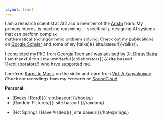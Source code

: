 ```yaml
---
layout: front
---
```

I am a research scientist at AI2 and a member of the [Aristo](https://allenai.org/aristo) team. My primary interest is machine reasoning -- specifically, designing AI systems that can perform complex <br> 
mathematical and algorithmic problem solving. Check out my publications on [Google Scholar](https://scholar.google.com/citations?user=KYHL9aIAAAAJ&hl=en) and some of my [talks]({{ site.baseurl}}/talks/). <br>

I completed my PhD from Georgia Tech and was advised by [Dr. Dhruv Batra](https://www.cc.gatech.edu/~dbatra/). I am thankful to all my wonderful [collaborators]( {{ site.baseurl }}/collaborators/) who have supported me. 

I perform [Karnatic Music](https://en.wikipedia.org/wiki/Carnatic_music) on the violin and learn from [Vid. A Kanyakumari](https://en.wikipedia.org/wiki/A._Kanyakumari). Check out recordings from my concerts on [SoundCloud](https://soundcloud.com/ashwin-kalyan). 
<!-- Find a formal bio [here]({{ site.baseurl }}/violin_bio.pdf). -->

<b> Personal: </b>
- [Books I Read]({{ site.baseurl }}/books/) 
- [Random Pictures]({{ site.baseurl }}/random/) 
<!-- - [Tutorials I Have Learned From]({{ site.baseurl }}/notes/)  -->
- [Hot Springs I Have Visited]({{ site.baseurl}}/hot-springs/)

<!-- <b> Publications </b>  -->
<!-- <br> -->
<!-- - Adaptive Generation of Programming Puzzles <br> -->
<!-- Ashwin Kalyan, Oleksandr Polozov, Adam Tauman Kalai <br>  -->
<!-- <i>Under Review </i> <br> -->

<!-- - [Trainable Decoding of Sets of Sequences for Neural Sequence Models](http://proceedings.mlr.press/v97/kalyan19a.html) [[talk]](https://www.facebook.com/icml.imls/videos/895968107420746/?t=4127) <br> -->
<!-- Ashwin Kalyan, Stefan Lee, Peter Anderson, Dhruv Batra <br> -->
<!-- International Conference on Machine Learning (ICML), 2019 <br>  -->

<!-- - [Prediction of Aesthetic Elements in Karnatic Music: A Machine Learning Approach](https://www.isca-speech.org/archive/Interspeech_2018/pdfs/0991.pdf) <br> -->
<!-- Ragesh Rajan, Ashwin Kalyan and Deepu Vijayasenan <br> -->
<!-- Annual Conference of the International Speech Communication Association (INTERSPEECH), 2018 <br>  -->

<!-- - [Learn from Your Neighbor: Learning Multi-modal mappings from Sparse Annotations](https://arxiv.org/abs/1806.02934) [[talk]](https://www.facebook.com/icml.imls/videos/430994127415108/?t=1346) <br> -->
<!-- Ashwin Kalyan, Stefan Lee, Anitha Kannan, Dhruv Batra <br> -->
<!-- International Conference on Machine Learning (ICML), 2018 <br> -->

<!-- - [Neural-Guided Deductive Search for Real-Time Program Synthesis by Examples](https://www.microsoft.com/en-us/research/publication/neural-guided-deductive-search-real-time-program-synthesis-examples/) [[blog-post]](https://www.microsoft.com/en-us/research/blog/neural-guided-deductive-search-best-worlds-approach-program-synthesis/) <br> -->
<!-- Abhishek Mohta, Ashwin Kalyan, Oleksandr Polozov, Dhruv Batra, Sumit Gulwani, Prateek Jain  <br> -->
<!-- International Conference on Learning Representations (ICLR), 2018 <br> -->

<!-- - [Diverse Beam Search: Decoding Diverse Solutions from Neural Sequence Models](https://arxiv.org/abs/1610.02424) [[code](https://github.com/ashwinkalyan/dbs)] [[demo](http://dbs.cloudcv.org)] <br> -->
<!-- Ashwin K Vijayakumar, Michael Cogswell, Ramprasaath R. Selvaraju, Qing Sun, <br> Stefan Lee, David Crandall, Dhruv Batra  <br> -->
<!-- AAAI Conference on Artificial Intelligence (AAAI), 2018 <br>  -->

<!-- - [Sound-word2vec: Learning Word Embeddings Grounded in Sound](https://arxiv.org/abs/1703.01720) <br> -->
<!-- Ashwin K Vijayakumar, Ramakrishna Vedantam, Devi Parikh <br>  -->
<!-- Conference on Empirical Methods in Natural Language Processing (EMNLP), 2017 <br>  -->

<!-- - [We Are Humor Beings: Understanding and Predicting Visual Humor](http://arxiv.org/abs/1512.04407) <br> -->
<!-- Arjun Chandrasekaran, Ashwin K Vijayakumar, Stanislaw Antol, Mohit Bansal, <br> -->
<!-- Dhruv Batra, C. Lawrence Zitnick, Devi Parikh <br> -->
<!-- IEEE Conference on Computer Vision and Pattern Recognition (CVPR), 2016 <br>  -->

<!-- - [Estimating Multiple Physical Parameters from Speech Data](http://ieeexplore.ieee.org/document/7738873/) <br> -->
<!-- Shareef Babu Kalluri, Ashwin K Vijayakumar, Deepu Vijayasenan, Rita Singh <br> -->
<!-- IEEE Workshop on Machine Learning for Signal Processing (MLSP), 2016 <br>  -->

<!-- - [Audio Segmentation using A-priori Information in the Context of Karnatic Music](http://ieeexplore.ieee.org/document/7091550/) <br> -->
<!-- Ashwin K Vijayakumar, Sreecharan S, Sumam David S <br> -->
<!-- IEEE Conference on Signal Processing, Informatics, Communication and Energy Systems (SPICE), 2015 <br> -->

